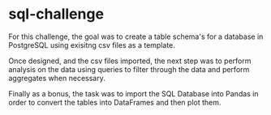 # sql-challenge

For this challenge, the goal was to create a table schema's for a database in PostgreSQL using exisitng csv files as a template.

Once designed, and the csv files imported, the next step was to perform analysis on the data using queries to filter through the data and perform aggregates when necessary. 

Finally as a bonus, the task was to import the SQL Database into Pandas in order to convert the tables into DataFrames and then plot them.

